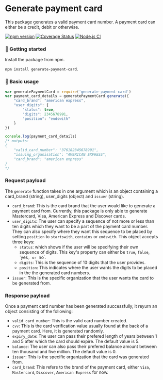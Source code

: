 # Generate payment card
This package generates a valid payment card number. A payment card can either be a credit, debit or otherwise.

[![npm version](https://badge.fury.io/js/generate-payment-card.svg)](https://badge.fury.io/js/generate-payment-card) [![Coverage Status](https://coveralls.io/repos/github/Fiyin-Anne/generate-payment-card/badge.svg)](https://coveralls.io/github/Fiyin-Anne/generate-payment-card) [![Node.js CI](https://github.com/Fiyin-Anne/generate-payment-card/actions/workflows/node.js.yml/badge.svg)](https://github.com/Fiyin-Anne/generate-payment-card/actions/workflows/node.js.yml)


### 🚀 Getting started
Install the package from npm.

`npm install generate-payment-card`.

### 🧰 Basic usage
```javascript
var generatePaymentCard = require('generate-payment-card')
var payment_card_details = generatePaymentCard.generate({
    "card_brand": "american express",
    "user_digits": {
        "status": true,
        "digits": 2345678991,
        "position": "endswith"
    }
})

console.log(payment_card_details)
/* outputs: 
{
    "valid_card_number": "376182345678991",
    "issuing_organisation": "AMERICAN EXPRESS",
    "card_brand": "american express"
}
*/
```

### Request payload

The `generate` function takes in one argument which is an object containing a card_brand (string), user_digits (object) and `issuer` (string).
- `card_brand`: This is the card brand that the user would like to generate a payment card from. Currently, this package is only able to generate Mastercard, Visa, American Express and Discover cards.
- `user_digits`: The user can specify a sequence of not more or less than ten digits which they want to be a part of the payment card number. They can also specify where they want this sequence to be placed by setting `position` to `startswith`, `contains` or `endswith`. This object accepts three keys:
    - `status`: which shows if the user will be specifying their own sequence of digits. This key's property can either be `true`, `false`, 'yes`, or `no`.
    - `digits`: This is the sequence of 10 digits that the user provides.
    - `position`: This indicates where the user wants the digits to be placed in the the generated card numbers.
- `issuer`: This is the specific organization that the user wants the card to be generated from.

### Response payload

Once a payment card number has been generated successfully, it reyurn an object consisting of the following:

- `valid_card_number`: This is the valid card number created.
- `cvv`: This is the card verification value usually found at the back of a payment card. Here, it is generated randomly.
- `expiry_date`: The user can pass their prefered length of years between 1 and 5 after which the card should expire. The default value is 5.
- `balance`: The user can also pass their prefered balance amount between ten thousand and five million. The default value is 0.
- `issuer`: This is the specific organization that the card was generated from.
- `card_brand`: This refers to the brand of the payment card, either `Visa`, `Mastercard`, `Discover`, `American Express` for now.